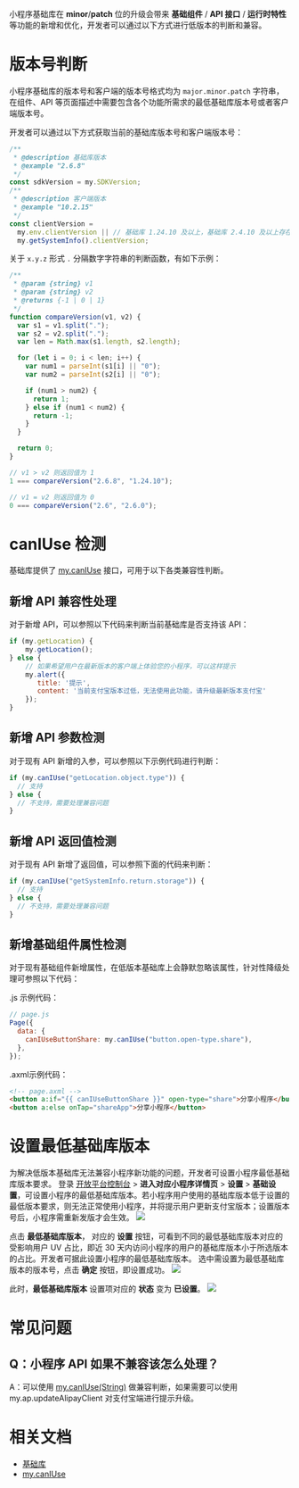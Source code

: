 小程序基础库在 **minor**/**patch** 位的升级会带来 **基础组件** / **API 接口** / **运行时特性** 等功能的新增和优化，开发者可以通过以下方式进行低版本的判断和兼容。

# 版本号判断
小程序基础库的版本号和客户端的版本号格式均为 `major.minor.patch` 字符串，在组件、API 等页面描述中需要包含各个功能所需求的最低基础库版本号或者客户端版本号。

开发者可以通过以下方式获取当前的基础库版本号和客户端版本号：

```JavaScript
/**
 * @description 基础库版本
 * @example "2.6.8"
 */
const sdkVersion = my.SDKVersion;
/**
 * @description 客户端版本
 * @example "10.2.15"
 */
const clientVersion =
  my.env.clientVersion || // 基础库 1.24.10 及以上，基础库 2.4.10 及以上存在该属性
  my.getSystemInfo().clientVersion;
```

关于 `x.y.z` 形式 `.` 分隔数字字符串的判断函数，有如下示例：

```JavaScript
/**
 * @param {string} v1
 * @param {string} v2
 * @returns {-1 | 0 | 1}
 */
function compareVersion(v1, v2) {
  var s1 = v1.split(".");
  var s2 = v2.split(".");
  var len = Math.max(s1.length, s2.length);

  for (let i = 0; i < len; i++) {
    var num1 = parseInt(s1[i] || "0");
    var num2 = parseInt(s2[i] || "0");

    if (num1 > num2) {
      return 1;
    } else if (num1 < num2) {
      return -1;
    }
  }

  return 0;
}

// v1 > v2 则返回值为 1
1 === compareVersion("2.6.8", "1.24.10");

// v1 = v2 则返回值为 0
0 === compareVersion("2.6", "2.6.0");
```

# canIUse 检测
基础库提供了 [my.canIUse](https://opendocs.alipay.com/mini/006lgr) 接口，可用于以下各类兼容性判断。

## 新增 API 兼容性处理
对于新增 API，可以参照以下代码来判断当前基础库是否支持该 API：

```JavaScript
if (my.getLocation) {
	my.getLocation();
} else {
    // 如果希望用户在最新版本的客户端上体验您的小程序，可以这样提示
    my.alert({
       title: '提示',
       content: '当前支付宝版本过低，无法使用此功能，请升级最新版本支付宝'
    });
}
```

## 新增 API 参数检测
对于现有 API 新增的入参，可以参照以下示例代码进行判断：

```JavaScript
if (my.canIUse("getLocation.object.type")) {
  // 支持
} else {
  // 不支持，需要处理兼容问题
}
```

## 新增 API 返回值检测
对于现有 API 新增了返回值，可以参照下面的代码来判断：

```JavaScript
if (my.canIUse("getSystemInfo.return.storage")) {
  // 支持
} else {
  // 不支持，需要处理兼容问题
}
```

## 新增基础组件属性检测
对于现有基础组件新增属性，在低版本基础库上会静默忽略该属性，针对性降级处理可参照以下代码：

.js 示例代码：
```JavaScript
// page.js
Page({
  data: {
    canIUseButtonShare: my.canIUse("button.open-type.share"),
  },
});
```
.axml示例代码：
```HTML
<!-- page.axml -->
<button a:if="{{ canIUseButtonShare }}" open-type="share">分享小程序</button>
<button a:else onTap="shareApp">分享小程序</button>
```

# 设置最低基础库版本
为解决低版本基础库无法兼容小程序新功能的问题，开发者可设置小程序最低基础库版本要求。
登录 [开放平台控制台](https://openhome.alipay.com/platform/developerIndex.htm) > **进入对应小程序详情页** > **设置** > **基础设置**，可设置小程序的最低基础库版本。若小程序用户使用的基础库版本低于设置的最低版本要求，则无法正常使用小程序，并将提示用户更新支付宝版本；设置版本号后，小程序需重新发版才会生效。
![](https://gw.alipayobjects.com/mdn/rms_282813/afts/img/A*rU2xRKV6lCYAAAAAAAAAAAAAARQnAQ)

点击 **最低基础库版本**， 对应的 **设置** 按钮，可看到不同的最低基础库版本对应的受影响用户 UV 占比，即近 30 天内访问小程序的用户的基础库版本小于所选版本的占比。开发者可据此设置小程序的最低基础库版本。
选中需设置为最低基础库版本的版本号，点击 **确定** 按钮，即设置成功。
![](https://gw.alipayobjects.com/mdn/rms_282813/afts/img/A*inqoTIS_8AUAAAAAAAAAAAAAARQnAQ)

此时，**最低基础库版本** 设置项对应的 **状态** 变为 **已设置**。
![](https://gw.alipayobjects.com/mdn/rms_282813/afts/img/A*DCY0QZgD36gAAAAAAAAAAAAAARQnAQ)

# 常见问题
## Q：小程序 API 如果不兼容该怎么处理？
A：可以使用 [my.canIUse(String)](https://opendocs.alipay.com/mini/006lgr) 做兼容判断，如果需要可以使用 my.ap.updateAlipayClient 对支付宝端进行提示升级。

# 相关文档
- [基础库](https://opendocs.alipay.com/mini/framework/lib)
- [my.canIUse](https://opendocs.alipay.com/mini/006lgr)
